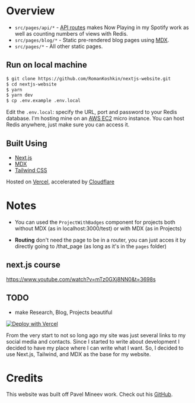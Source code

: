 # Overview

- `src/pages/api/*` - [API routes](https://nextjs.org/docs/api-routes/introduction) makes Now Playing in my Spotify work as well as counting numbers of views with Redis.
- `src/pages/blog/*` - Static pre-rendered blog pages using [MDX](https://github.com/mdx-js/mdx).
- `src/pages/*` - All other static pages.

## Run on local machine

```bash
$ git clone https://github.com/RomanKoshkin/nextjs-website.git
$ cd nextjs-website
$ yarn
$ yarn dev
$ cp .env.example .env.local
```
Edit the `.env.local`: specify the URL, port and password to your Redis database. I'm hosting mine on an [AWS EC2](https://aws.amazon.com/pm/ec2/?gclid=Cj0KCQjwztOwBhD7ARIsAPDKnkBNwCckd88iZw_ImrQtJ6NdJtz0urX3r8iVv5l8Y1pMtaZLswwbYYgaAjWBEALw_wcB&trk=8d7982dd-fe3b-4952-ae11-337e59d552aa&sc_channel=ps&ef_id=Cj0KCQjwztOwBhD7ARIsAPDKnkBNwCckd88iZw_ImrQtJ6NdJtz0urX3r8iVv5l8Y1pMtaZLswwbYYgaAjWBEALw_wcB:G:s&s_kwcid=AL!4422!3!530706572075!e!!g!!aws%20ec2!13705463409!124614255496) micro instance. You can host Redis anywhere, just make sure you can access it.

## Built Using

- [Next.js](https://nextjs.org/)
- [MDX](https://github.com/mdx-js/mdx)
- [Tailwind CSS](https://tailwindcss.com/)

Hosted on [Vercel](https://vercel.com), accelerated by [Cloudflare](https://cloundflare.com)


# Notes

- You can used the `ProjectWithBadges` component for projects both without MDX (as in localhost:3000/test) or with MDX (as in Projects)

- **Routing** don't need the page to be in a router, you can just acces it by directly going to /that_page (as long as it's in the `pages` folder)

## next.js course

https://www.youtube.com/watch?v=mTz0GXj8NN0&t=3698s

## TODO

- make Research, Blog, Projects beautiful

[![Deploy with Vercel](https://vercel.com/button)](https://vercel.com/new/git/external?repository-url=https%3A%2F%2Fgithub.com%2Fakellbl4%2Fpavel.mineev.me)

From the very start to not so long ago my site was just several links to my social media and contacts. Since I started to write about development I decided to have my place where I can write what I want. So, I decided to use Next.js, Tailwind, and MDX as the base for my website.

# Credits

This website was built off Pavel Mineev work. Check out his [GitHub](https://github.com/akellbl4). 